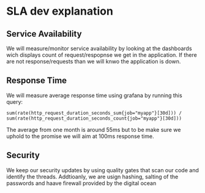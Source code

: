 # SLA dev explanation
## Service Availability
We will measure/monitor service availability by looking at the dashboards wich displays count of request/respopnse we get in the application. If there are not response/requests than we will knwo the application is down.

## Response Time
We will measure average response time using grafana by running this query:
```
sum(rate(http_request_duration_seconds_sum{job="myapp"}[30d])) / sum(rate(http_request_duration_seconds_count{job="myapp"}[30d]))
```
The average from one month is around 55ms but to be make sure we uphold to the promise we will aim at 100ms response time.

## Security
We keep our security updates by using quality gates that scan our code and identify the threads. Addtioanly, we are usign hashing, salting of the passwords and haave firewall provided by the digital ocean 
